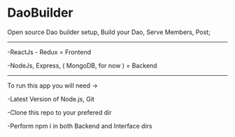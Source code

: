# DaoBuilder

Open source Dao builder setup, Build your Dao, Serve Members, Post;

----------------------------

-ReactJs - Redux = Frontend

-NodeJs, Express, ( MongoDB, for now ) = Backend

----------------------------

To run this app you will need ->

-Latest Version of Node.js, Git

-Clone this repo to your prefered dir

-Perform npm i in both Backend and Interface dirs
